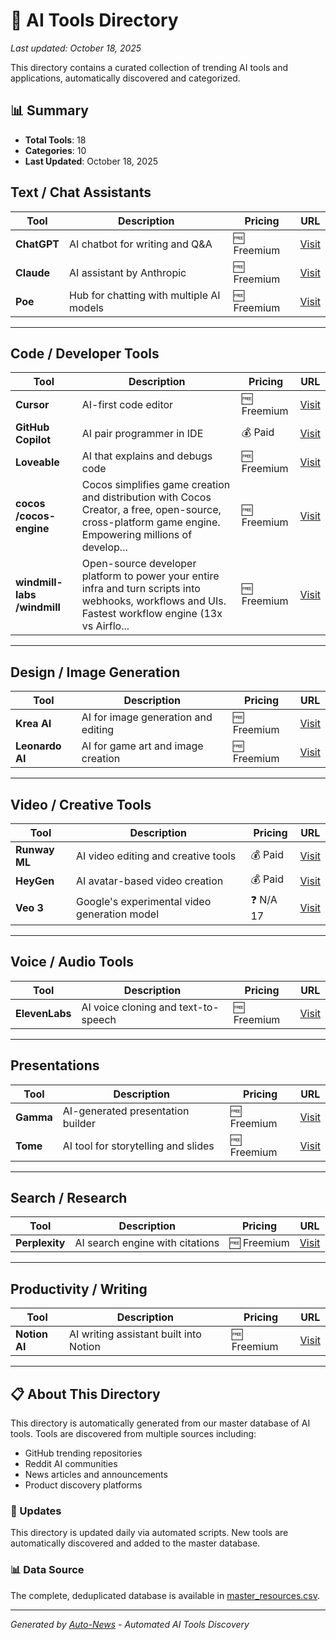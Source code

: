 # 🤖 AI Tools Directory

*Last updated: October 18, 2025*

This directory contains a curated collection of trending AI tools and applications, automatically discovered and categorized.

## 📊 Summary
- **Total Tools**: 18
- **Categories**: 10
- **Last Updated**: October 18, 2025

## Text / Chat Assistants

| Tool | Description | Pricing | URL |
|------|-------------|---------|-----|
| **ChatGPT** | AI chatbot for writing and Q&A | 🆓 Freemium | [Visit](https://chat.openai.com) |
| **Claude** | AI assistant by Anthropic | 🆓 Freemium | [Visit](https://claude.ai) |
| **Poe** | Hub for chatting with multiple AI models | 🆓 Freemium | [Visit](https://poe.com) |

---

## Code / Developer Tools

| Tool | Description | Pricing | URL |
|------|-------------|---------|-----|
| **Cursor** | AI-first code editor | 🆓 Freemium | [Visit](https://www.cursor.so) |
| **GitHub Copilot** | AI pair programmer in IDE | 💰 Paid | [Visit](https://github.com/features/copilot) |
| **Loveable** | AI that explains and debugs code | 🆓 Freemium | [Visit](https://lovable.dev) |
| **cocos /cocos-engine** | Cocos simplifies game creation and distribution with Cocos Creator, a free, open-source, cross-platform game engine. Empowering millions of develop... | 🆓 Freemium | [Visit](https://github.com/cocos/cocos-engine) |
| **windmill-labs /windmill** | Open-source developer platform to power your entire infra and turn scripts into webhooks, workflows and UIs. Fastest workflow engine (13x vs Airflo... | 🆓 Freemium | [Visit](https://github.com/windmill-labs/windmill) |

---

## Design / Image Generation

| Tool | Description | Pricing | URL |
|------|-------------|---------|-----|
| **Krea AI** | AI for image generation and editing | 🆓 Freemium | [Visit](https://www.krea.ai) |
| **Leonardo AI** | AI for game art and image creation | 🆓 Freemium | [Visit](https://www.leonardo.ai) |

---

## Video / Creative Tools

| Tool | Description | Pricing | URL |
|------|-------------|---------|-----|
| **Runway ML** | AI video editing and creative tools | 💰 Paid | [Visit](https://runwayml.com) |
| **HeyGen** | AI avatar-based video creation | 💰 Paid | [Visit](https://www.heygen.com) |
| **Veo 3** | Google's experimental video generation model | ❓ N/A 17 | [Visit](https://veo.google) |

---

## Voice / Audio Tools

| Tool | Description | Pricing | URL |
|------|-------------|---------|-----|
| **ElevenLabs** | AI voice cloning and text-to-speech | 🆓 Freemium | [Visit](https://www.elevenlabs.io) |

---

## Presentations

| Tool | Description | Pricing | URL |
|------|-------------|---------|-----|
| **Gamma** | AI-generated presentation builder | 🆓 Freemium | [Visit](https://gamma.app) |
| **Tome** | AI tool for storytelling and slides | 🆓 Freemium | [Visit](https://tome.app) |

---

## Search / Research

| Tool | Description | Pricing | URL |
|------|-------------|---------|-----|
| **Perplexity** | AI search engine with citations | 🆓 Freemium | [Visit](https://www.perplexity.ai) |

---

## Productivity / Writing

| Tool | Description | Pricing | URL |
|------|-------------|---------|-----|
| **Notion AI** | AI writing assistant built into Notion | 🆓 Freemium | [Visit](https://www.notion.so/product/ai) |

---


## 📋 About This Directory

This directory is automatically generated from our master database of AI tools. Tools are discovered from multiple sources including:
- GitHub trending repositories
- Reddit AI communities  
- News articles and announcements
- Product discovery platforms

### 🔄 Updates
This directory is updated daily via automated scripts. New tools are automatically discovered and added to the master database.

### 📊 Data Source
The complete, deduplicated database is available in [master_resources.csv](data/master_resources.csv).

---
*Generated by [Auto-News](https://github.com/yourusername/auto-news) - Automated AI Tools Discovery*
